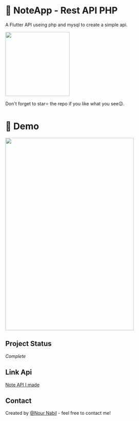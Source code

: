 # 📝 NoteApp - Rest API PHP

A Flutter API useing php and mysql to create a simple api.


<a href="https://drive.google.com/file/d/1-ail8mpuxWwPOom_eXGV5sUX9Dq_GzS0/view?usp=sharing"><img src="https://playerzon.com/asset/download.png" width="200"></img></a>

Don't forget to star⭐ the repo if you like what you see😉.
# 🎥 Demo
<img src="images/review.gif" width="400" height="600">


   ## Project Status
   _Complete_
   
   ## Link Api
   
   <a href="https://drive.google.com/file/d/1-ail8mpuxWwPOom_eXGV5sUX9Dq_GzS0/view?usp=sharing">Note API I made</a>
   
   ## Contact
Created by [@Nour Nabil](https://github.com/NourNabil2) - feel free to contact me!
